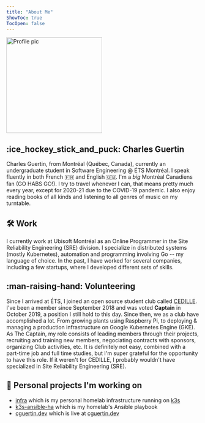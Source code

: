 ```yaml
---
title: "About Me"
ShowToc: true
TocOpen: false
---
```


<img loading="lazy" src="/img/profile.png" alt="Profile pic" width="250">

## :ice_hockey_stick_and_puck: Charles Guertin

Charles Guertin, from Montréal (Québec, Canada), currently an undergraduate student in Software Engineering @ ÉTS Montréal. I speak fluently in both French :fr: and English :uk:. I'm a *big* Montréal Canadiens fan (GO HABS GO!). I try to travel whenever I can, that means pretty much every year, except for 2020-21 due to the COVID-19 pandemic. I also enjoy reading books of all kinds and listening to all genres of music on my turntable.

## :hammer_and_wrench: Work 

I currently work at Ubisoft Montréal as an Online Programmer in the Site Reliability Engineering (SRE) division. I specialize in distributed systems (mostly Kubernetes), automation and programming involving Go -- my language of choice. In the past, I have worked for several companies, including a few startups, where I developed different sets of skills.

## :man-raising-hand: Volunteering

Since I arrived at ÉTS, I joined an open source student club called [CEDILLE](https://cedille.etsmtl.ca). I've been a member since September 2018 and was voted **Captain** in October 2019, a position I still hold to this day. Since then, we as a club have accomplished a lot. From growing plants using Raspberry Pi, to deploying & managing a production infrastructure on Google Kubernetes Engine (GKE). As The Captain, my role consists of leading members through their projects, recruiting and training new members, negociating contracts with sponsors, organizing Club activities, etc. It is definitely not easy, combined with a part-time job and full time studies, but I'm super grateful for the opportunity to have this role. If it weren't for CEDILLE, I probably wouldn't have specialized in Site Reliability Engineering (SRE).

## :open_file_folder: Personal projects I'm working on

* [infra](https://github.com/cguertin14/infra) which is my personal homelab infrastructure running on [k3s](https://k3s.io)
* [k3s-ansible-ha](https://github.com/cguertin14/k3s-ansible-ha) which is my homelab's Ansible playbook
* [cguertin.dev](https://github.com/cguertin14/cguertin.dev) which is live at [cguertin.dev](https://cguertin.dev)